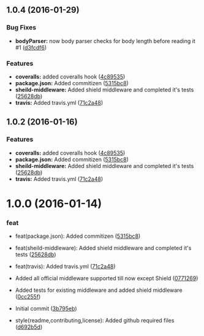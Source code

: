 <a name="1.0.4"></a>
## 1.0.4 (2016-01-29)


### Bug Fixes

* **bodyParser:** now body parser checks for body length before reading it #1 ([d3fcdf6](https://github.com/adonisjs/adonis-middleware/commit/d3fcdf6))

### Features

* **coveralls:** added coveralls hook ([4c89535](https://github.com/adonisjs/adonis-middleware/commit/4c89535))
* **package.json:** Added commitizen ([5315bc8](https://github.com/adonisjs/adonis-middleware/commit/5315bc8))
* **sheild-middleware:** Added shield middleware and completed it's tests ([25628db](https://github.com/adonisjs/adonis-middleware/commit/25628db))
* **travis:** Added travis.yml ([71c2a48](https://github.com/adonisjs/adonis-middleware/commit/71c2a48))



<a name="1.0.2"></a>
## 1.0.2 (2016-01-16)
### Features

* **coveralls:** added coveralls hook ([4c89535](https://github.com/adonisjs/adonis-middleware/commit/4c89535))
* **package.json:** Added commitizen ([5315bc8](https://github.com/adonisjs/adonis-middleware/commit/5315bc8))
* **sheild-middleware:** Added shield middleware and completed it's tests ([25628db](https://github.com/adonisjs/adonis-middleware/commit/25628db))
* **travis:** Added travis.yml ([71c2a48](https://github.com/adonisjs/adonis-middleware/commit/71c2a48))

<a name="1.0.0"></a>
# 1.0.0 (2016-01-14)
### feat

* feat(package.json): Added commitizen ([5315bc8](https://github.com/adonisjs/adonis-middleware/commit/5315bc8))
* feat(sheild-middleware): Added shield middleware and completed it's tests ([25628db](https://github.com/adonisjs/adonis-middleware/commit/25628db))
* feat(travis): Added travis.yml ([71c2a48](https://github.com/adonisjs/adonis-middleware/commit/71c2a48))

* Added all official middleware supported till now except Shield ([0771269](https://github.com/adonisjs/adonis-middleware/commit/0771269))
* Added tests for existing middleware and added shield middleware ([0cc255f](https://github.com/adonisjs/adonis-middleware/commit/0cc255f))
* Initial commit ([3b795eb](https://github.com/adonisjs/adonis-middleware/commit/3b795eb))
* style(readme,contributing,license): Added github required files ([d692b5d](https://github.com/adonisjs/adonis-middleware/commit/d692b5d))
